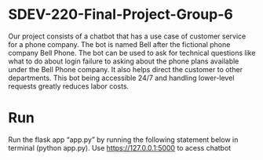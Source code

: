 # SDEV-220-Final-Project-Group-6
Our project consists of a chatbot that has a use case of customer service for a phone company. The bot is named Bell after the fictional phone company Bell Phone. The bot can be used to ask for technical questions like what to do about login failure to asking about the phone plans available under the Bell Phone company. It also helps direct the customer to other departments. This bot being accessible 24/7 and handling lower-level requests greatly reduces labor costs. 

# Run
Run the flask app “app.py” by running the following statement below in terminal (python app.py).
Use https://127.0.0.1:5000 to acess chatbot